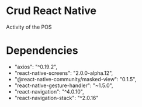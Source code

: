 # Crud React Native
Activity of the POS

# Dependencies

- "axios": "^0.19.2",
- "react-native-screens": "2.0.0-alpha.12",
- "@react-native-community/masked-view": "0.1.5",
- "react-native-gesture-handler": "~1.5.0",
- "react-navigation": "^4.0.10",
- "react-navigation-stack": "^2.0.16"
